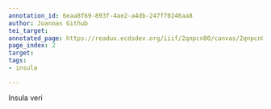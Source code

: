 ```yaml
---
annotation_id: 6eaa8f69-893f-4ae2-a4db-247f70246aa8
author: Joannas Github
tei_target: 
annotated_page: https://readux.ecdsdev.org/iiif/2qnpcn80/canvas/2qnpcn80_00000003.jpg
page_index: 2
target: 
tags:
- insula

---
```

<p>Insula veri</p>